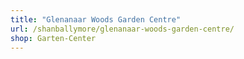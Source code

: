 ```yaml
---
title: "Glenanaar Woods Garden Centre"
url: /shanballymore/glenanaar-woods-garden-centre/
shop: Garten-Center
---
```

